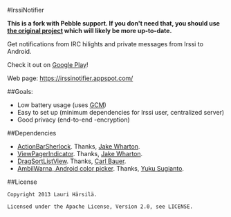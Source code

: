 #IrssiNotifier

**This is a fork with Pebble support. If you don't need that, you should use
[the original project](https://github.com/murgo/IrssiNotifier) which will likely
be more up-to-date.**

Get notifications from IRC hilights and private messages from Irssi to Android.

Check it out on [Google Play](https://play.google.com/store/apps/details?id=fi.iki.murgo.irssinotifier)!

Web page: https://irssinotifier.appspot.com/

##Goals:

- Low battery usage (uses [GCM](http://developer.android.com/guide/google/gcm/index.html))
- Easy to set up (minimum dependencies for Irssi user, centralized server)
- Good privacy (end-to-end -encryption)

##Dependencies

- [ActionBarSherlock](https://github.com/JakeWharton/ActionBarSherlock). Thanks, [Jake Wharton](https://github.com/JakeWharton).
- [ViewPagerIndicator](https://github.com/JakeWharton/Android-ViewPagerIndicator/). Thanks, [Jake Wharton](https://github.com/JakeWharton).
- [DragSortListView](https://github.com/bauerca/drag-sort-listview). Thanks, [Carl Bauer](https://github.com/bauerca).
- [AmbilWarna, Android color picker](https://code.google.com/p/android-color-picker/). Thanks, [Yuku Sugianto](https://code.google.com/u/yukuku/).

##License

    Copyright 2013 Lauri Härsilä.

    Licensed under the Apache License, Version 2.0, see LICENSE.
